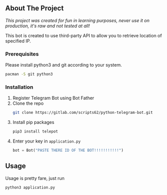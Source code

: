 <!-- ABOUT THE PROJECT -->
## About The Project

*This project was created for fun in learning purposes, never use it on production, it's raw and not tested at all!*

This bot is created to use third-party API to allow you to retrieve location of specified IP. 

### Prerequisites

Please install python3 and git according to your system.
```sh
pacman -S git python3
```

### Installation

1. Register Telegram Bot using Bot Father
2. Clone the repo
   ```sh
   git clone https://gitlab.com/scripts62/python-telegram-bot.git
   ```
3. Install pip packages
   ```sh
   pip3 install telepot
   ```
4. Enter your key in `application.py`
   ```python
   bot = Bot("PASTE THERE ID OF THE BOT!!!!!!!!!!!")
   ```

<!-- USAGE EXAMPLES -->
## Usage

Usage is pretty fare, just run

```sh
python3 application.py
```
